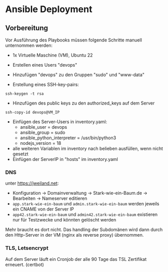 # Ansible Deployment

## Vorbereitung

Vor Ausführung des Playbooks müssen folgende Schritte manuell unternommen werden:

- 1x Virtuelle Maschine (VM), Ubuntu 22
- Erstellen eines Users "devops"
- Hinzufügen "devops" zu den Gruppen "sudo" und "www-data"

- Erstellung eines SSH-key-pairs:

```
ssh-keygen -t rsa
```
- Hinzufügen des public keys zu den authorized_keys auf dem Server
```
ssh-copy-id devops@VM_IP
```

- Einfügen des Server-Users in inventory.yaml:
    - ansible_user = devops
    - ansible_group = sudo
    - ansible_python_interpreter = /usr/bin/python3
    - nodejs_version = 18
- alle weiteren Variablen im inventory nach belieben ausfüllen, wenn nicht gesetzt
- Einfügen der ServerIP in "hosts" im inventory.yaml

### DNS

unter https://jweiland.net:

- Konfiguration -> Domainverwaltung -> Stark-wie-ein-Baum.de -> Bearbeiten -> Nameserver editieren
- `app.stark-wie-ein-baum` und `admin.stark-wie-ein-baum` werden jeweils ein CNAME von der Server IP
- `app42.stark-wie-ein-baum` und `admin42.stark-wie-ein-baum` existieren nur für Testzwecke und könnten gelöscht werden

Mehr braucht es dort nicht. Das handling der Subdomänen wird dann durch den Http-Server in der VM (nginx als reverse
proxy) übernommen.


### TLS, Letsencrypt

Auf dem Server läuft ein Cronjob der alle 90 Tage das TSL Zertifikat erneuert. (certbot)
